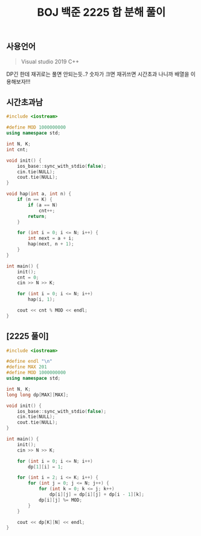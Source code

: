 ﻿---
title: "BOJ 백준 2225 합 분해 풀이"
categories: Algorithm
comments: true
---

## 사용언어
 > Visual studio 2019 C++ 


DP긴 한데 재귀로는 풀면 안되는듯..? 숫자가 크면 재귀쓰면 시간초과 나니까 배열을 이용해보자!!!

## 시간초과남

```c++
#include <iostream>

#define MOD 1000000000
using namespace std;

int N, K;
int cnt;

void init() {
	ios_base::sync_with_stdio(false);
	cin.tie(NULL);
	cout.tie(NULL);
}

void hap(int a, int n) {
	if (n == K) {
		if (a == N)
			cnt++;
		return;
	}

	for (int i = 0; i <= N; i++) {
		int next = a + i;
		hap(next, n + 1);
	}
}

int main() {
	init();
	cnt = 0;
	cin >> N >> K;

	for (int i = 0; i <= N; i++)
		hap(i, 1);

	cout << cnt % MOD << endl;
}
```

## [2225 풀이]

```c++
#include <iostream>

#define endl "\n"
#define MAX 201
#define MOD 1000000000
using namespace std;

int N, K;
long long dp[MAX][MAX];

void init() {
	ios_base::sync_with_stdio(false);
	cin.tie(NULL);
	cout.tie(NULL);
}

int main() {
	init();
	cin >> N >> K;

	for (int i = 0; i <= N; i++)
		dp[1][i] = 1;

	for (int i = 2; i <= K; i++) {
		for (int j = 0; j <= N; j++) {
			for (int k = 0; k <= j; k++)
				dp[i][j] = dp[i][j] + dp[i - 1][k];
			dp[i][j] %= MOD;
		}
	}

	cout << dp[K][N] << endl;
}
```
